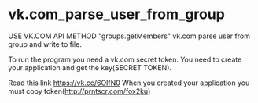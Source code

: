 # vk.com_parse_user_from_group
USE VK.COM API METHOD "groups.getMembers"
vk.com parse user from group and write to file.

To run the program you need a vk.com secret token.
You need to create your application and get the key(SECRET TOKEN).

Read this link https://vk.cc/6OIfN0
When you created your application you must copy token(http://prntscr.com/fox2ku)

